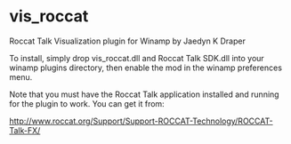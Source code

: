 vis_roccat
==========

Roccat Talk Visualization plugin for Winamp by Jaedyn K Draper

To install, simply drop vis_roccat.dll and Roccat Talk SDK.dll into your winamp plugins directory, then enable the mod in the winamp preferences menu.

Note that you must have the Roccat Talk application installed and running for the plugin to work. You can get it from:

http://www.roccat.org/Support/Support-ROCCAT-Technology/ROCCAT-Talk-FX/